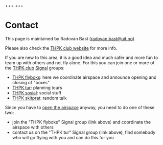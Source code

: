 +++
+++

# Contact

This page is maintained by Radovan Bast (<radovan.bast@uit.no>).

Please also check the [THPK club website](https://thpk.no) for more info.

If you are new to this area, it is a good idea and much safer and more fun to
team up with others and not fly alone. For this you can join one or more of the
[THPK club](https://thpk.no) [Signal](https://signal.org/) groups:

- [THPK flyboks](https://signal.group/#CjQKIEFDL9GndybrKwgfPps-LkFghgnxhFzaIF9Zd-1Jnz_FEhAR16FgrJSESTZabTtpZFmZ):
  here we coordinate airspace and announce opening and closing of "boxes"
- [THPK tur](https://signal.group/#CjQKIJ_gz3DQjvCh3qTG74awOoU1rdEDxuTCcTs11o_X38IYEhDiHoVqoUYUsQQ5GatUyfv_): planning tours
- [THPK sosial](https://signal.group/#CjQKIA-Xd_5k3rVvVQmBeMiXdunEhXjcYb8fAYeTSTS-opVMEhCBNyymyf7D5mKwfqqiXLZ6): social stuff
- [THPK skitprat](https://signal.group/#CjQKIEVLEg-Ir5f0l8G-TMN1WZuFOylB-UYZhjXd5HdmAWfSEhBQ4ZkmKPoJc9ODosCCQt--): random talk

Since you have to [open the airspace](/airspace/) anyway, you need to do one of these two:
- join the "THPK flyboks" Signal group (link above) and coordinate the airspace with others
- contact us on the "THPK tur" Signal group (link above), find somebody who will go flying with you and can do this for you

